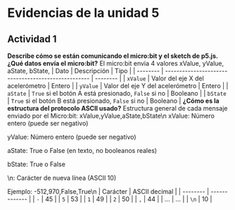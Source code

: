 
# Evidencias de la unidad 5
## Actividad 1
**Describe cómo se están comunicando el micro:bit y el sketch de p5.js. ¿Qué datos envía el micro:bit?**
El micro:bit envia 4 valores xValue, yValue, aState, bState, 
| Dato     | Descripción                                         | Tipo     |
| -------- | --------------------------------------------------- | -------- |
| `xValue` | Valor del eje X del acelerómetro                    | Entero   |
| `yValue` | Valor del eje Y del acelerómetro                    | Entero   |
| `aState` | `True` si el botón A está presionado, `False` si no | Booleano |
| `bState` | `True` si el botón B está presionado, `False` si no | Booleano |
**¿Cómo es la estructura del protocolo ASCII usado?**
Estructura general de cada mensaje enviado por el Micro:bit:
xValue,yValue,aState,bState\n
xValue: Número entero (puede ser negativo)

yValue: Número entero (puede ser negativo)

aState: True o False (en texto, no booleanos reales)

bState: True o False

\n: Carácter de nueva línea (ASCII 10)

Ejemplo:
-512,970,False,True\n
| Carácter | ASCII decimal |
| -------- | ------------- |
| `-`      | 45            |
| `5`      | 53            |
| `1`      | 49            |
| `2`      | 50            |
| `,`      | 44            |
| ...      | ...           |
| `\n`     | 10            |



